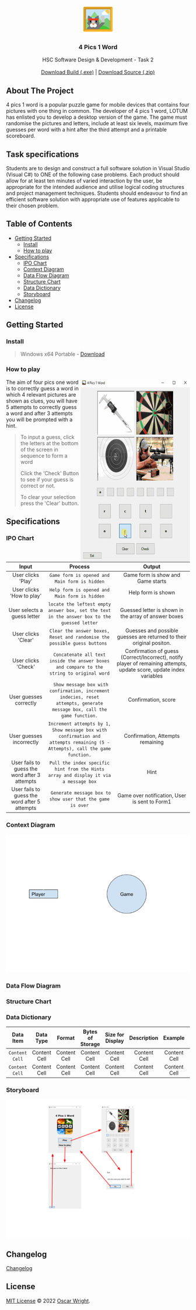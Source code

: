 
<br />
<div align="center">
  <a href="https://github.com/OscarWright/HSCSDD-T2-4P1W">
    <img src="icon.png" alt="Logo" width="80" height="80">
  </a>

<h3 align="center">4 Pics 1 Word</h3>

  <p align="center">
    HSC Software Design & Development - Task 2
    <br />
    <br />
    <a href="https://github.com/OscarWright/HSCSDD-T2-4P1W/raw/main/4P1W/bin/Debug/4P1W.exe">Download Build (.exe)</a>
    |
    <a href="https://github.com/OscarWright/HSCSDD-T2-4P1W/archive/refs/heads/main.zip">Download Source (.zip)</a>
  </p>
</div>


<!-- ABOUT THE PROJECT -->
## About The Project
<!--[![Product Name Screen Shot][product-screenshot]](https://example.com)-->
4 pics 1 word is a popular puzzle game for mobile devices that contains four pictures with one thing in common. The developer of 4 pics 1 word, LOTUM has enlisted you to develop a desktop version of the game. The game must randomise the pictures and letters, include at least six levels, maximum five guesses per word with a hint after the third attempt and a printable scoreboard.

## Task specifications

Students are to design and construct a full software solution in Visual Studio (Visual C#) to ONE of the following case problems. Each product should allow for at least ten minutes of varied interaction by the user, be appropriate for the intended audience and utilise logical coding structures and project management techniques. Students should endeavour to find an efficient software solution with appropriate use of features applicable to their chosen problem.

## Table of Contents

- [Getting Started](#getting-started)
	- [Install](#install)
	- [How to play](#how-to-play)
- [Specifications](#specifications)
	- [IPO Chart](#IPO-Chart)
	- [Context Diagram](#Context-Diagram)
	- [Data Flow Diagram](#data-flow-diagram)
	- [Structure Chart](#Structure-chart)
	- [Data Dictionary](#data-dictionary)
	- [Storyboard](#storyboard)
- [Changelog](#changelog)
- [License](#License)

## Getting Started

### Install

> Windows x64 Portable - [Download](https://github.com/OscarWright/HSCSDD-T2-4P1W/raw/main/4P1W/bin/Debug/4P1W.exe)


### How to play

 <img align="right" width="300" height="500" src="https://github.com/OscarWright/HSCSDD-T2-4P1W/blob/main/DOCS/how2.gif">
 
The aim of four pics one word is to correctly guess a word in which 4 relevant pictures are shown as clues, you will have 5 attempts to correctly guess a word and after 3 attempts you will be prompted with a hint. 
  
> To input a guess, click the letters at the bottom of the screen in sequence to form a word
>
> Click the 'Check' Button to see if your guess is correct or not. 
>
> To clear your selection press the 'Clear' button.

## Specifications

### IPO Chart

| Input| Process | Output | 
| :---: | :---: | :---: |
| User clicks 'Play'  | `Game form is opened and Main form is hidden`  | Game form is show and Game starts  |
| User clicks 'How to play'  | `Help form is opened and Main form is hidden`  | Help form is shown  |
| User selects a guess letter | `locate the leftest empty answer box, set the text in the answer box to the guessed letter` | Guessed letter is shown in the array of answer boxes |
| User clicks 'Clear' | `Clear the answer boxes, Reset and randomise the possible guess buttons `| Guesses and possible guesses are returned to their original positon.|
| User clicks 'Check' | `Concatenate all text inside the answer boxes and compare to the string to original word` | Confirmation of guess (Correct/Incorrect), notify player of remaining attempts, update score, update index variables |
| User guesses correctly | ` Show message box with confirmation, increment indecies, reset attempts, generate message box, call the game function.` | Confirmation, score |
| User guesses incorrectly | `Increment attempts by 1, Show message box with confirmation and attempts remaining (5 - Attempts), call the game function.` | Confirmation, Attempts remaining |
| User fails to guess the word after 3 attempts | ` Pull the index specific hint from the Hints array and display it via a message box ` | Hint |
| User fails to guess the word after 5 attempts | ` Generate message box to show user that the game is over` | Game over notification, User is sent to Form1 | 

### Context Diagram

<div align="center">

![Context](https://github.com/OscarWright/HSCSDD-T2-4P1W/blob/main/DOCS/Context.png?raw=true)

</div>

### Data Flow Diagram


### Structure Chart


### Data Dictionary

| Data Item  | Data Type | Format | Bytes of Storage | Size for Display | Description | Example | Validation |
| :---: | :---: | :---: | :---: | :---: | :---: | :---: | :---: |
| `Content Cell`  | Content Cell  | Content Cell  | Content Cell  | Content Cell  | Content Cell  | Content Cell  | Content Cell  |
| `Content Cell`  | Content Cell  | Content Cell  | Content Cell  | Content Cell  | Content Cell  | Content Cell  | Content Cell  |

### Storyboard

<div align="center">
	
![StoryBoard](https://github.com/OscarWright/HSCSDD-T2-4P1W/blob/main/DOCS/storyboardv2.png?raw=true)
	
</div>

## Changelog

[Changelog](https://github.com/OscarWright/HSCSDD-T2-4P1W/blob/main/changelog.md)

## License

[MIT License](https://github.com/OscarWright/HSCSDD-T2-4P1W/blob/main/LICENSE) © 2022 [Oscar Wright](https://github.com/OscarWright).
